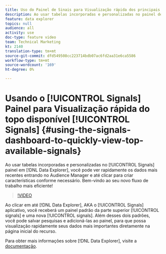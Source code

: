 ```yaml
---
title: Uso do Painel de Sinais para Visualização rápida dos principais sinais disponíveis
description: Ao usar tabelas incorporadas e personalizadas no painel de Sinais na Data Explorer, você pode ver rapidamente os dados mais recentes entrando no Audience Manager e até clicar para criar características conforme necessário. Bem-vindo ao seu novo fluxo de trabalho mais eficiente!
feature: data explorer
topics: null
audience: all
activity: use
doc-type: feature video
team: Technical Marketing
kt: 2140
translation-type: tm+mt
source-git-commit: dfd549508cc223714bdb07ac6fd2aa31e6ca5586
workflow-type: tm+mt
source-wordcount: '169'
ht-degree: 0%

---
```



# Usando o [!UICONTROL Signals] Painel para Visualização rápida do topo disponível [!UICONTROL Signals] {#using-the-signals-dashboard-to-quickly-view-top-available-signals}

Ao usar tabelas incorporadas e personalizadas no [!UICONTROL Signals] painel em [!DNL Data Explorer], você pode ver rapidamente os dados mais recentes entrando no Audience Manager e até clicar para criar características conforme necessário. Bem-vindo ao seu novo fluxo de trabalho mais eficiente!

>[!VIDEO](https://video.tv.adobe.com/v/25151/?quality=12)

Ao clicar em até [!DNL Data Explorer], AKA o [!UICONTROL Signals] aplicativo, você receberá um painel padrão da parte superior [!UICONTROL signals] e uma nova [!UICONTROL signals]. Além desses dois padrões, você pode salvar pesquisas e adicioná-las ao painel, para que possa visualização rapidamente seus dados mais importantes diretamente na página inicial do recurso.

Para obter mais informações sobre [!DNL Data Explorer], visite a [documentação](https://experiencecloud.adobe.com/resources/help/en_US/aam/data-explorer.html).